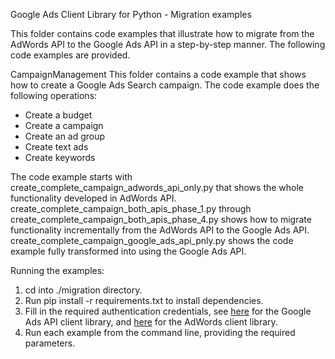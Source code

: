 Google Ads Client Library for Python - Migration examples

This folder contains code examples that illustrate how to migrate from the
AdWords API to the Google Ads API in a step-by-step manner. The following code
examples are provided.


CampaignManagement
This folder contains a code example that shows how to create a Google Ads Search
campaign. The code example does the following operations:

* Create a budget
* Create a campaign
* Create an ad group
* Create text ads
* Create keywords


The code example starts with create_complete_campaign_adwords_api_only.py that
shows the whole functionality developed in AdWords API.
create_complete_campaign_both_apis_phase_1.py through
create_complete_campaign_both_apis_phase_4.py shows how to migrate functionality
incrementally from the AdWords API to the Google Ads API.
create_complete_campaign_google_ads_api_pnly.py shows the code example fully
transformed into using the Google Ads API.

Running the examples:
1. cd into ./migration directory.
2. Run pip install -r requirements.txt to install dependencies.
3. Fill in the required authentication credentials, see
[here](https://github.com/googleads/google-ads-python#configuration-file-setup)
for the Google Ads API client library, and
[here](https://github.com/googleads/googleads-python-lib#getting-started) for
the AdWords client library.
4. Run each example from the command line, providing the required parameters.

